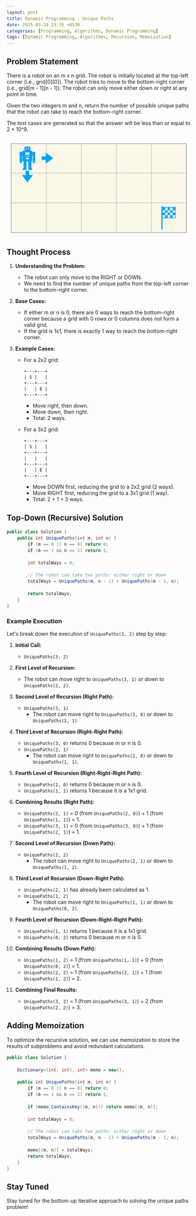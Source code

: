 ```yaml
---
layout: post
title: Dynamic Programming - Unique Paths
date: 2025-03-24 23:35 +0530
categories: [Programming, Algorithms, Dynamic Programming]
tags: [Dynamic Programming, Algorithms, Recursion, Memoization]
---
```


## Problem Statement

There is a robot on an m x n grid. The robot is initially located at the top-left corner (i.e., grid[0][0]). The robot tries to move to the bottom-right corner (i.e., grid[m - 1][n - 1]). The robot can only move either down or right at any point in time.

Given the two integers m and n, return the number of possible unique paths that the robot can take to reach the bottom-right corner.

The test cases are generated so that the answer will be less than or equal to 2 * 10^9.

![DP Robot Grid](/assets/img/dp-unique-paths.png)

## Thought Process

1. **Understanding the Problem:**
   - The robot can only move to the RIGHT or DOWN.
   - We need to find the number of unique paths from the top-left corner to the bottom-right corner.

2. **Base Cases:**
   - If either m or n is 0, there are 0 ways to reach the bottom-right corner because a grid with 0 rows or 0 columns does not form a valid grid.
   - If the grid is 1x1, there is exactly 1 way to reach the bottom-right corner.

3. **Example Cases:**
   - For a 2x2 grid:
     ```
     +---+---+
     | S |   |
     +---+---+
     |   | E |
     +---+---+
     ```
     - Move right, then down.
     - Move down, then right.
     - Total: 2 ways.

   - For a 3x2 grid:
     ```
     +---+---+
     | S |   |
     +---+---+
     |   |   |
     +---+---+
     |   | E |
     +---+---+
     ```
     - Move DOWN first, reducing the grid to a 2x2 grid (2 ways).
     - Move RIGHT first, reducing the grid to a 3x1 grid (1 way).
     - Total: 2 + 1 = 3 ways.

## Top-Down (Recursive) Solution

```csharp
public class Solution {
    public int UniquePaths(int m, int n) {
        if (m == 0 || n == 0) return 0;  
        if (m == 1 && n == 1) return 1;

        int totalWays = 0;

        // The robot can take two paths: either right or down
        totalWays = UniquePaths(m, n - 1) + UniquePaths(m - 1, n);

        return totalWays;
    }
}
```

### Example Execution

Let's break down the execution of `UniquePaths(3, 2)` step by step:

1. **Initial Call:**
   - `UniquePaths(3, 2)`

2. **First Level of Recursion:**
   - The robot can move right to `UniquePaths(3, 1)` or down to `UniquePaths(2, 2)`.

3. **Second Level of Recursion (Right Path):**
   - `UniquePaths(3, 1)`
     - The robot can move right to `UniquePaths(3, 0)` or down to `UniquePaths(2, 1)`.

4. **Third Level of Recursion (Right-Right Path):**
   - `UniquePaths(3, 0)` returns 0 because m or n is 0.
   - `UniquePaths(2, 1)`
     - The robot can move right to `UniquePaths(2, 0)` or down to `UniquePaths(1, 1)`.

5. **Fourth Level of Recursion (Right-Right-Right Path):**
   - `UniquePaths(2, 0)` returns 0 because m or n is 0.
   - `UniquePaths(1, 1)` returns 1 because it is a 1x1 grid.

6. **Combining Results (Right Path):**
   - `UniquePaths(2, 1)` = 0 (from `UniquePaths(2, 0)`) + 1 (from `UniquePaths(1, 1)`) = 1.
   - `UniquePaths(3, 1)` = 0 (from `UniquePaths(3, 0)`) + 1 (from `UniquePaths(2, 1)`) = 1.

7. **Second Level of Recursion (Down Path):**
   - `UniquePaths(2, 2)`
     - The robot can move right to `UniquePaths(2, 1)` or down to `UniquePaths(1, 2)`.

8. **Third Level of Recursion (Down-Right Path):**
   - `UniquePaths(2, 1)` has already been calculated as 1.
   - `UniquePaths(1, 2)`
     - The robot can move right to `UniquePaths(1, 1)` or down to `UniquePaths(0, 2)`.

9. **Fourth Level of Recursion (Down-Right-Right Path):**
   - `UniquePaths(1, 1)` returns 1 because it is a 1x1 grid.
   - `UniquePaths(0, 2)` returns 0 because m or n is 0.

10. **Combining Results (Down Path):**
    - `UniquePaths(1, 2)` = 1 (from `UniquePaths(1, 1)`) + 0 (from `UniquePaths(0, 2)`) = 1.
    - `UniquePaths(2, 2)` = 1 (from `UniquePaths(2, 1)`) + 1 (from `UniquePaths(1, 2)`) = 2.

11. **Combining Final Results:**
    - `UniquePaths(3, 2)` = 1 (from `UniquePaths(3, 1)`) + 2 (from `UniquePaths(2, 2)`) = 3.

## Adding Memoization

To optimize the recursive solution, we can use memoization to store the results of subproblems and avoid redundant calculations.

```csharp
public class Solution {

    Dictionary<(int, int), int> memo = new();

    public int UniquePaths(int m, int n) {
        if (m == 0 || n == 0) return 0;  
        if (m == 1 && n == 1) return 1;

        if (memo.ContainsKey((m, n))) return memo[(m, n)];

        int totalWays = 0;

        // The robot can take two paths: either right or down
        totalWays = UniquePaths(m, n - 1) + UniquePaths(m - 1, n);

        memo[(m, n)] = totalWays;
        return totalWays;
    }
}
```

## Stay Tuned

Stay tuned for the bottom-up iterative approach to solving the unique paths problem!
